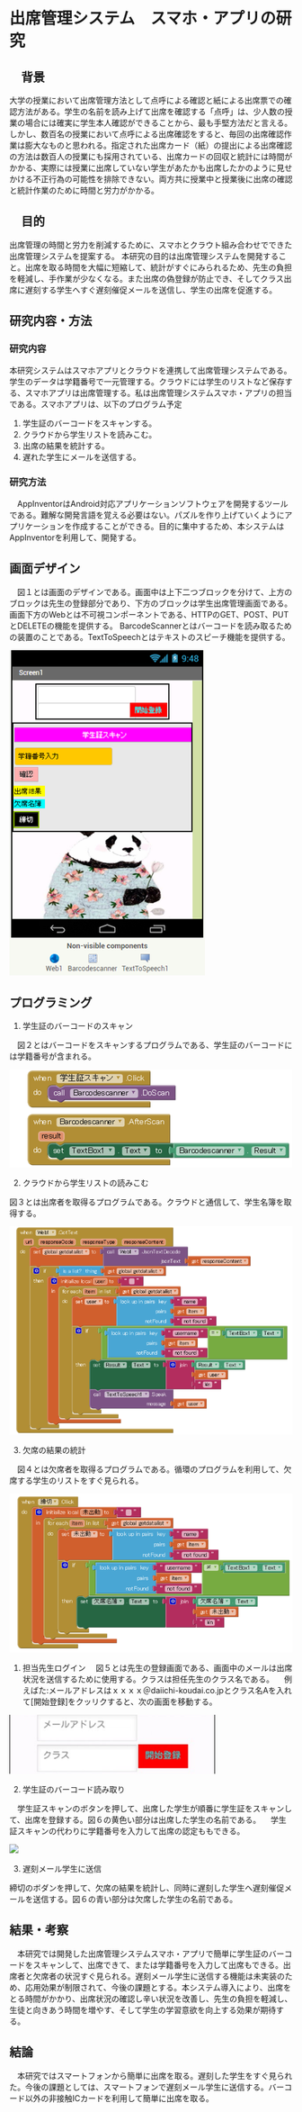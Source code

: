 # 出席管理システム　スマホ・アプリの研究

## 　背景

 大学の授業において出席管理方法として点呼による確認と紙による出席票での確認方法がある。学生の名前を読み上げて出席を確認する「点呼」は、少人数の授業の場合には確実に学生本人確認ができることから、最も手堅方法だと言える。しかし、数百名の授業において点呼による出席確認をすると、毎回の出席確認作業は膨大なものと思われる。指定された出席カード（紙）の提出による出席確認の方法は数百人の授業にも採用されている、出席カードの回収と統計には時間がかかる、実際には授業に出席していない学生があたかも出席したかのように見せかける不正行為の可能性を排除できない。両方共に授業中と授業後に出席の確認と統計作業のために時間と労力がかかる。
　
　
## 　目的
 出席管理の時間と労力を削減するために、スマホとクラウト組み合わせでできた出席管理システムを提案する。
本研究の目的は出席管理システムを開発すること。出席を取る時間を大幅に短縮して、統計がすぐにみられるため、先生の負担を軽減し、手作業が少なくなる。また出席の偽登録が防止でき、そしてクラス出席に遅刻する学生へすぐ遅刻催促メールを送信し、学生の出席を促進する。

## 研究内容・方法

### 研究内容

 本研究システムはスマホアプリとクラウドを連携して出席管理システムである。学生のデータは学籍番号で一元管理する。クラウドには学生のリストなど保存する、スマホアプリは出席管理する。私は出席管理システムスマホ・アプリの担当である。スマホアプリは、以下のプログラム予定
1. 学生証のバーコードをスキャンする。
2. クラウドから学生リストを読みこむ。
3. 出席の結果を統計する。
4. 遅れた学生にメールを送信する。

### 研究方法

　AppInventorはAndroid対応アプリケーションソフトウェアを開発するツールである。難解な開発言語を覚える必要はない。パズルを作り上げていくようにアプリケーションを作成することができる。目的に集中するため、本システムはAppInventorを利用して、開発する。

## 画面デザイン

　図１とは画面のデザインである。画面中は上下二つブロックを分けて、上方のブロックは先生の登録部分であり、下方のブロックは学生出席管理画面である。画面下方のWebとは不可視コンポーネントである、HTTPのGET、POST、PUTとDELETEの機能を提供する。
 BarcodeScannerとはバーコードを読み取るための装置のことである。TextToSpeechとはテキストのスピーチ機能を提供する。

![](./image1.png)

## プログラミング
1. 学生証のバーコードのスキャン

　図２とはバーコードをスキャンするプログラムである、学生証のバーコードには学籍番号が含まれる。
 

![](./image2.png)

2. クラウドから学生リストの読みこむ

 図３とは出席者を取得るプログラムである。クラウドと通信して、学生名簿を取得する。


![](./image3.png)

3.  欠席の結果の統計

　図４とは欠席者を取得るプログラムである。循環のプログラムを利用して、欠席する学生のリストをすぐ見られる。
 
![](./image4.png)

1. 担当先生ログイン
　図５とは先生の登録画面である、画面中のメールは出席状況を送信するために使用する。クラスは担任先生のクラス名である。
　例えばた:メールアドレスはｘｘｘｘ＠daiichi-koudai.co.jpとクラス名Aを入れて[開始登録]をクッリクすると、次の画面を移動する。
 
![](./image5.png)

2. 学生証のバーコード読み取り

　学生証スキャンのボタンを押して、出席した学生が順番に学生証をスキャンして、出席を登録する。図６の黄色い部分は出席した学生の名前である。
　学生証スキャンの代わりに学籍番号を入力して出席の認定ももできる。
 
![](./aimge6.png)

3. 遅刻メール学生に送信

締切のボダンを押して、欠席の結果を統計し、同時に遅刻した学生へ遅刻催促メールを送信する。図６の青い部分は欠席した学生の名前である。　
　　　　　　　
## 結果・考察

　本研究では開発した出席管理システムスマホ・アプリで簡単に学生証のバーコードをスキャンして、出席できて、または学籍番号を入力して出席もできる。出席者と欠席者の状況すぐ見られる。遅刻メール学生に送信する機能は未実装のため、応用効果が制限されて、今後の課題とする。本システム導入により、出席をとる時間がかかり、出席状況の確認し辛い状況を改善し、先生の負担を軽減し、生徒と向きあう時間を増やす、そして学生の学習意欲を向上する効果が期待する。

## 結論

　本研究ではスマートフォンから簡単に出席を取る。遅刻した学生をすぐ見られた。今後の課題としては、スマートフォンで遅刻メール学生に送信する。バーコード以外の非接触ICカードを利用して簡単に出席を取る。



